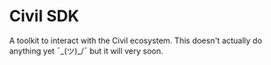 # **Civil SDK**

A toolkit to interact with the Civil ecosystem. This doesn't actually do anything yet ¯\_(ツ)\_/¯ but it will very soon.

